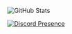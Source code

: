 ![GitHub Stats](https://github-readme-stats.vercel.app/api?username=q4ow&theme=rose_pine&show_icons=true&hide_border=true&count_private=true)

<!-- ![GitHub Stats](https://github-readme-streak-stats.herokuapp.com/?user=q4ow&theme=tokyonight&hide_border=true) -->

<!-- ![GitHub Stats](https://github-readme-stats.vercel.app/api/top-langs/?username=q4ow&theme=tokyonight&show_icons=true&hide_border=true&compact=true) -->

[![Discord Presence](https://lanyard.cnrad.dev/api/1230319937155760131?theme=&bg=191724&hideBadges=true&showDisplayName=true)](https://discord.com/users/1230319937155760131)
